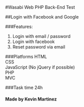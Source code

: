 #Wasabi Web PHP Back-End Test

##Login with Facebook and Google

###Features:
1. Login with email / password
2. Login with facebook
3. Reset password via email

###Platforms
HTML  
CSS  
JavaScript (No jQuery if possible)  
PHP  
MVC


###Task time 24h

#### Made by Kevin Martinez
